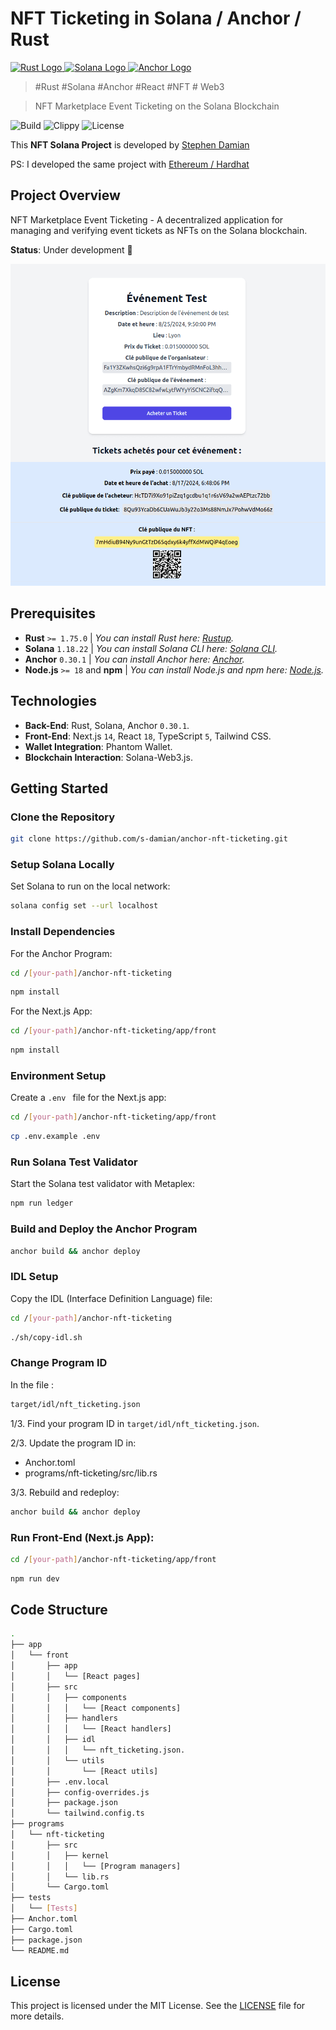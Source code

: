 # NFT Ticketing in Solana / Anchor / Rust

<a href="https://github.com/s-damian/anchor-nft-ticketing">
<img src="https://raw.githubusercontent.com/s-damian/medias/main/technos-logos/rust.webp" alt="Rust Logo" height="100px">
</a>
<a href="https://github.com/s-damian/anchor-nft-ticketing">
<img src="https://raw.githubusercontent.com/s-damian/medias/main/technos-logos/solana.webp" alt="Solana Logo" height="100px">
</a>
<a href="https://github.com/s-damian/anchor-nft-ticketing">
<img src="https://raw.githubusercontent.com/s-damian/medias/main/technos-logos/anchor.webp" alt="Anchor Logo" height="100px">
</a>

> #Rust #Solana #Anchor #React #NFT # Web3

> NFT Marketplace Event Ticketing on the Solana Blockchain

![Build](https://github.com/s-damian/anchor-nft-ticketing/actions/workflows/tests.yml/badge.svg)
![Clippy](https://github.com/s-damian/anchor-nft-ticketing/actions/workflows/static-analysis.yml/badge.svg)
![License](https://img.shields.io/badge/License-MIT-blue)

This **NFT Solana Project** is developed by [Stephen Damian](https://github.com/s-damian)

PS: I developed the same project with [Ethereum / Hardhat](https://github.com/s-damian/hardhat-nft-ticketing)


## Project Overview

NFT Marketplace Event Ticketing - A decentralized application for managing and verifying event tickets as NFTs on the Solana blockchain.

**Status**: Under development 🚧

![Img](./img/img-2.png)


## Prerequisites

- **Rust** ```>= 1.75.0``` | *You can install Rust here: [Rustup](https://rustup.rs/).*
- **Solana** ```1.18.22``` | *You can install Solana CLI here: [Solana CLI](https://solana.com/developers/guides/getstarted/setup-local-development#3-install-the-solana-cli).*
- **Anchor** ```0.30.1``` | *You can install Anchor here: [Anchor](https://www.anchor-lang.com/).*
- **Node.js** ```>= 18``` and **npm** | *You can install Node.js and npm here: [Node.js](https://nodejs.org/en/download/package-manager).*


## Technologies

- **Back-End**: Rust, Solana, Anchor ```0.30.1```.
- **Front-End**: Next.js ```14```, React ```18```, TypeScript ```5```, Tailwind CSS.
- **Wallet Integration**: Phantom Wallet.
- **Blockchain Interaction**: Solana-Web3.js.


## Getting Started

### Clone the Repository

```bash
git clone https://github.com/s-damian/anchor-nft-ticketing.git
```

### Setup Solana Locally

Set Solana to run on the local network:

```bash
solana config set --url localhost
```

### Install Dependencies

For the Anchor Program:

```bash
cd /[your-path]/anchor-nft-ticketing
```

```bash
npm install
```

For the Next.js App:

```bash
cd /[your-path]/anchor-nft-ticketing/app/front
```

```bash
npm install
```

### Environment Setup

Create a  ```.env ``` file for the Next.js app:

```bash
cd /[your-path]/anchor-nft-ticketing/app/front
```

```bash
cp .env.example .env
```

### Run Solana Test Validator

Start the Solana test validator with Metaplex:

```bash
npm run ledger
```

### Build and Deploy the Anchor Program

```bash
anchor build && anchor deploy
```

### IDL Setup

Copy the IDL (Interface Definition Language) file:

```bash
cd /[your-path]/anchor-nft-ticketing
```

```bash
./sh/copy-idl.sh
```

### Change Program ID

In the file :

```bash
target/idl/nft_ticketing.json
```

1/3. Find your program ID in ```target/idl/nft_ticketing.json```.

2/3. Update the program ID in:
- Anchor.toml
- programs/nft-ticketing/src/lib.rs

3/3. Rebuild and redeploy:

```bash
anchor build && anchor deploy
```

### Run Front-End (Next.js App):

```bash
cd /[your-path]/anchor-nft-ticketing/app/front
```

```bash
npm run dev
```


## Code Structure

```bash
.
├── app
│   └── front
│       ├── app
│       │   └── [React pages]
│       ├── src
│       │   ├── components
│       │   │   └── [React components]
│       │   ├── handlers
│       │   │   └── [React handlers]
│       │   ├── idl
│       │   │   └── nft_ticketing.json.
│       │   └── utils
│       │       └── [React utils]
│       ├── .env.local
│       ├── config-overrides.js
│       ├── package.json
│       └── tailwind.config.ts
├── programs
│   └── nft-ticketing
│       ├── src
│       │   ├── kernel
│       │   │   └── [Program managers]
│       │   └── lib.rs
│       └── Cargo.toml
├── tests
│   └── [Tests]
├── Anchor.toml
├── Cargo.toml
├── package.json
└── README.md
```


## License

This project is licensed under the MIT License. See the [LICENSE](LICENSE) file for more details.
